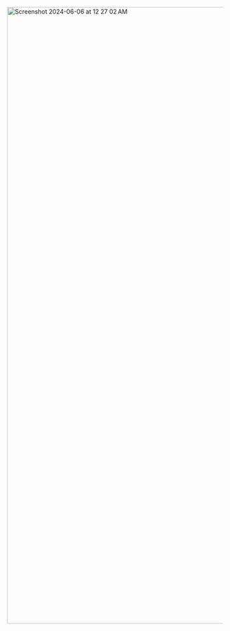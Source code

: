 <img width="1440" alt="Screenshot 2024-06-06 at 12 27 02 AM" src="https://github.com/wallimans/Home-Lab/assets/170472167/5cceb2ce-cb92-4108-bc1b-7b60135feb36">
